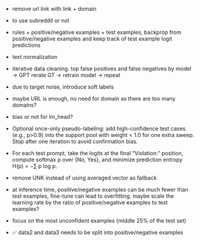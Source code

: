 - remove url link with link + domain
- to use subreddit or not
- rules + positive/negative examples + test examples, backprop from positive/negative examples and keep track of test example logit predictions
- text normalization
- iterative data cleaning. top false positives and false negatives by model -> GPT rerate GT -> retrain model -> repeat
- due to target noise, introduce soft labels
- maybe URL is enough, no need for domain as there are too many domains?
- bias or not for lm_head?
- Optional once-only pseudo-labeling: add high-confidence test cases (e.g., p>0.9) into the support pool with weight < 1.0 for one extra sweep. Stop after one iteration to avoid confirmation bias.
- For each test prompt, take the logits at the final “Violation:” position, compute softmax p over {No, Yes}, and minimize prediction entropy H(p) = −∑ p log p.
- remove UNK instead of using averaged vector as fallback
- at inference time, positive/negative examples can be much fewer than test examples, fine-tune can lead to overfitting. maybe scale the learning rate by the ratio of positive/negative examples to test examples?
- focus on the most unconfident examples (middle 25% of the test set)

- ✅ data2 and data3 needs to be split into positive/negative examples
